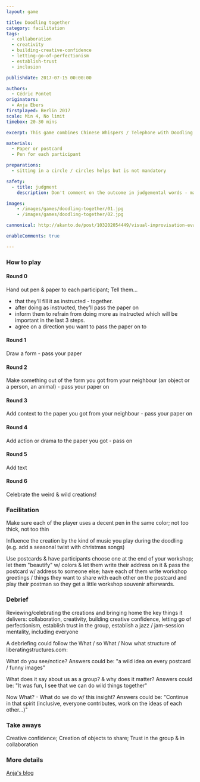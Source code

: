 ```yaml
---
layout: game

title: Doodling together
category: facilitation
tags:
  - collaboration
  - creativity
  - building-creative-confidence
  - letting-go-of-perfectionism
  - establish-trust
  - inclusion

publishdate: 2017-07-15 00:00:00

authors: 
  - Cédric Pontet
originators: 
  - Anja Ebers
firstplayed: Berlin 2017
scale: Min 4, No limit
timebox: 20-30 mins

excerpt: This game combines Chinese Whispers / Telephone with Doodling. It is including everyone and helps to loosen up as one cannot do any wrong.

materials:
  - Paper or postcard 
  - Pen for each participant

preparations:
  - sitting in a circle / circles helps but is not mandatory

safety:
  - title: judgment
    description: Don't comment on the outcome in judgemental words - make it neutral / appreciative - "now let's see what you created! - anyone wants to share what they see here?"

images:
    - /images/games/doodling-together/01.jpg
    - /images/games/doodling-together/02.jpg

cannonical: http://akanto.de/post/103202054449/visual-improvisation-eva-lotta-lamm-hosted-an

enableComments: true

---
```


### How to play 

#### Round 0
Hand out pen & paper to each participant; Tell them...
- that they'll fill it as instructed - together. 
- after doing as instructed, they'll pass the paper on
- inform them to refrain from doing more as instructed which will be important in the last 3 steps.
- agree on a direction you want to pass the paper on to
    
#### Round 1
Draw a form - pass  your paper 

#### Round 2 
Make something out of the form you got from your neighbour (an object or a person, an animal) - pass your paper on

#### Round 3 
Add context to the paper you got from your neighbour - pass your paper on

#### Round 4
Add action or drama to the paper you got  - pass on

#### Round 5
Add text

#### Round 6
Celebrate the weird & wild creations!

### Facilitation

Make sure each of the player uses a decent pen in the same color; not too thick, not too thin

Influence the creation by the kind of music you play during the doodling (e.g. add a seasonal twist with christmas songs)

Use postcards & have participants choose one at the end of your workshop; let them "beautify" w/ colors & let them write their address on it & pass the postcard w/ address to someone else; 
have each of them write workshop greetings / things they want to share with each other on the postcard and play their postman so they get a little workshop souvenir afterwards.

### Debrief

Reviewing/celebrating the creations and bringing home the key things it delivers: collaboration, creativity, building creative confidence, letting go of perfectionism, establish trust in the group, establish a jazz / jam-session mentality, including everyone

A debriefing could follow the What / so What / Now what structure of liberatingstructures.com:

What do you see/notice?
Answers could be: "a wild idea on every postcard / funny images"

What does it say about us as a group? & why does it matter? 
Answers could be: "It was fun, I see that we can do wild things together"

Now What? - What do we do w/ this insight?
Answers could be: "Continue in that spirit (inclusive, everyone contributes, work on the ideas of each other...)"

### Take aways

Creative confidence; Creation of objects to share; Trust in the group & in collaboration


### More details

[Anja's blog](http://akanto.de/post/103202054449/visual-improvisation-eva-lotta-lamm-hosted-an)